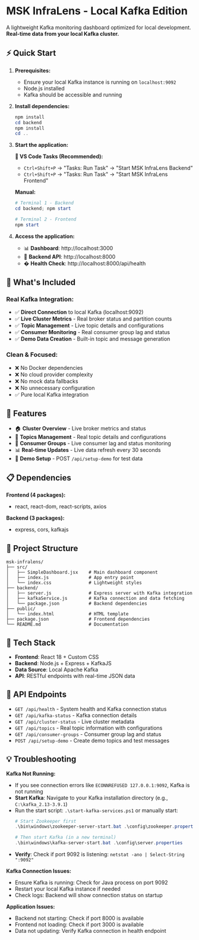 # MSK InfraLens - Local Kafka Edition

A lightweight Kafka monitoring dashboard optimized for local development. **Real-time data from your local Kafka cluster.**

## ⚡ Quick Start

1. **Prerequisites:**
   - Ensure your local Kafka instance is running on `localhost:9092`
   - Node.js installed
   - Kafka should be accessible and running

2. **Install dependencies:**
   ```powershell
   npm install
   cd backend
   npm install
   cd ..
   ```

3. **Start the application:**
   
   **🚀 VS Code Tasks (Recommended):**
   - `Ctrl+Shift+P` → "Tasks: Run Task" → "Start MSK InfraLens Backend"
   - `Ctrl+Shift+P` → "Tasks: Run Task" → "Start MSK InfraLens Frontend"
   
   **Manual:**
   ```powershell
   # Terminal 1 - Backend
   cd backend; npm start
   
   # Terminal 2 - Frontend  
   npm start
   ```

4. **Access the application:**
   - 📊 **Dashboard**: http://localhost:3000
   - 🔧 **Backend API**: http://localhost:8000
   - � **Health Check**: http://localhost:8000/api/health

## 🚀 What's Included

### Real Kafka Integration:
- ✅ **Direct Connection** to local Kafka (localhost:9092)
- ✅ **Live Cluster Metrics** - Real broker status and partition counts
- ✅ **Topic Management** - Live topic details and configurations  
- ✅ **Consumer Monitoring** - Real consumer group lag and status
- ✅ **Demo Data Creation** - Built-in topic and message generation

### Clean & Focused:
- ❌ No Docker dependencies
- ❌ No cloud provider complexity  
- ❌ No mock data fallbacks
- ❌ No unnecessary configuration
- ✅ Pure local Kafka integration

## 🎯 Features

- 🏠 **Cluster Overview** - Live broker metrics and status
- 📝 **Topics Management** - Real topic details and configurations
- 👥 **Consumer Groups** - Live consumer lag and status monitoring  
- 📊 **Real-time Updates** - Live data refresh every 30 seconds
- 🔄 **Demo Setup** - POST `/api/setup-demo` for test data

## 📋 Dependencies

**Frontend (4 packages):**
- react, react-dom, react-scripts, axios

**Backend (3 packages):**
- express, cors, kafkajs

## 📁 Project Structure

```
msk-infralens/
├── src/
│   ├── SimpleDashboard.jsx    # Main dashboard component
│   ├── index.js               # App entry point  
│   └── index.css              # Lightweight styles
├── backend/
│   ├── server.js              # Express server with Kafka integration
│   ├── kafkaService.js        # Kafka connection and data fetching
│   └── package.json           # Backend dependencies
├── public/
│   └── index.html             # HTML template
├── package.json               # Frontend dependencies
└── README.md                  # Documentation
```

## 🔧 Tech Stack

- **Frontend**: React 18 + Custom CSS
- **Backend**: Node.js + Express + KafkaJS
- **Data Source**: Local Apache Kafka
- **API**: RESTful endpoints with real-time JSON data

## 🔄 API Endpoints

- `GET /api/health` - System health and Kafka connection status
- `GET /api/kafka-status` - Kafka connection details
- `GET /api/cluster-status` - Live cluster metadata
- `GET /api/topics` - Real topic information with configurations
- `GET /api/consumer-groups` - Consumer group lag and status
- `POST /api/setup-demo` - Create demo topics and test messages

## 💡 Troubleshooting

**Kafka Not Running:**
- If you see connection errors like `ECONNREFUSED 127.0.0.1:9092`, Kafka is not running
- **Start Kafka**: Navigate to your Kafka installation directory (e.g., `C:\kafka_2.13-3.9.1`)
- Run the start script: `.\start-kafka-services.ps1` or manually start:
  ```powershell
  # Start Zookeeper first
  .\bin\windows\zookeeper-server-start.bat .\config\zookeeper.properties
  
  # Then start Kafka (in a new terminal)
  .\bin\windows\kafka-server-start.bat .\config\server.properties
  ```
- **Verify**: Check if port 9092 is listening: `netstat -ano | Select-String ":9092"`

**Kafka Connection Issues:**
- Ensure Kafka is running: Check for Java process on port 9092
- Restart your local Kafka instance if needed
- Check logs: Backend will show connection status on startup

**Application Issues:**
- Backend not starting: Check if port 8000 is available
- Frontend not loading: Check if port 3000 is available  
- Data not updating: Verify Kafka connection in health endpoint
